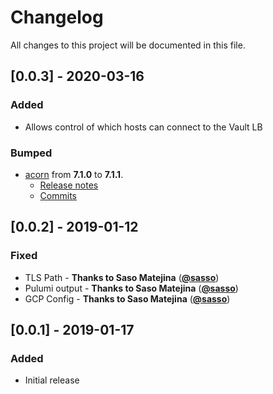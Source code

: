 # Changelog

All changes to this project will be documented in this file.

## [0.0.3] - 2020-03-16
### Added
- Allows control of which hosts can connect to the Vault LB

### Bumped
- [acorn](https://github.com/acornjs/acorn) from **7.1.0** to **7.1.1**.
  - [Release notes](https://github.com/acornjs/acorn/releases)
  - [Commits](acornjs/acorn@7.1.0...7.1.1)

## [0.0.2] - 2019-01-12
### Fixed
- TLS Path - **Thanks to Saso Matejina** ([**@sasso**]( https://github.com/sasso ))
- Pulumi output - **Thanks to Saso Matejina** ([**@sasso**]( https://github.com/sasso ))
- GCP Config - **Thanks to Saso Matejina** ([**@sasso**]( https://github.com/sasso ))

## [0.0.1] - 2019-01-17
### Added
- Initial release
